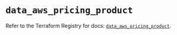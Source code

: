 # `data_aws_pricing_product`

Refer to the Terraform Registry for docs: [`data_aws_pricing_product`](https://registry.terraform.io/providers/hashicorp/aws/5.100.0/docs/data-sources/pricing_product).
